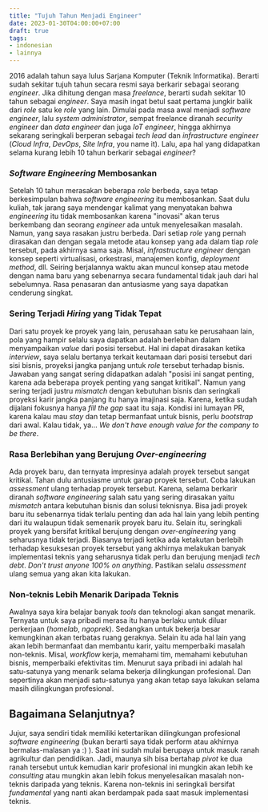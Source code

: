 ```yaml
---
title: "Tujuh Tahun Menjadi Engineer"
date: 2023-01-30T04:00:00+07:00
draft: true
tags:
- indonesian
- lainnya
---
```


2016 adalah tahun saya lulus Sarjana Komputer (Teknik Informatika). Berarti sudah sekitar tujuh tahun secara resmi saya berkarir sebagai seorang _engineer_.
Jika dihitung dengan masa _freelance_, berarti sudah sekitar 10 tahun sebagai _engineer_. Saya masih ingat betul saat pertama jungkir balik dari _role_ 
satu ke _role_ yang lain. Dimulai pada masa awal menjadi _software engineer_, lalu _system administrator_, sempat freelance diranah _security engineer_ 
dan _data engineer_ dan juga _IoT engineer_, hingga akhirnya sekarang seringkali berperan sebagai _tech lead_ dan _infrastructure engineer_ 
(_Cloud Infra_, _DevOps_, _Site Infra_, you name it). Lalu, apa hal yang didapatkan selama kurang lebih 10 tahun berkarir sebagai _engineer_?

### _Software Engineering_ Membosankan
Setelah 10 tahun merasakan beberapa _role_ berbeda, saya tetap berkesimpulan bahwa _software engineering_ itu membosankan. Saat dulu kuliah, tak jarang saya mendengar kalimat yang menyatakan bahwa _engineering_ itu tidak membosankan karena "inovasi" akan terus berkembang dan seorang _engineer_ ada untuk menyelesaikan masalah. Namun, yang saya rasakan justru berbeda. Dari setiap _role_ yang pernah dirasakan dan dengan segala metode atau konsep yang ada dalam tiap _role_ tersebut, pada akhirnya sama saja. Misal, _infrastructure engineer_ dengan konsep seperti virtualisasi, orkestrasi, manajemen konfig, _deployment method_, dll. Seiring berjalannya waktu akan muncul konsep atau metode dengan nama baru yang sebenarnya secara fundamental tidak jauh dari hal sebelumnya. Rasa penasaran dan antusiasme yang saya dapatkan cenderung singkat.

### Sering Terjadi _Hiring_ yang Tidak Tepat
Dari satu proyek ke proyek yang lain, perusahaan satu ke perusahaan lain, pola yang hampir selalu saya dapatkan adalah berlebihan dalam menyampaikan _value_ dari posisi tersebut. Hal ini dapat dirasakan ketika _interview_, saya selalu bertanya terkait keutamaan dari posisi tersebut dari sisi bisnis, proyeksi jangka panjang untuk _role_ tersebut terhadap bisnis. Jawaban yang sangat sering didapatkan adalah "posisi ini sangat penting, karena ada beberapa proyek penting yang sangat kritikal". Namun yang sering terjadi justru _mismatch_ dengan kebutuhan bisnis dan seringkali proyeksi karir jangka panjang itu hanya imajinasi saja. Karena, ketika sudah dijalani fokusnya hanya _fill the gap_ saat itu saja. Kondisi ini lumayan PR, karena kalau mau _stay_ dan tetap bermanfaat untuk bisnis, perlu _bootstrap_ dari awal. Kalau tidak, ya... _We don't have enough value for the company to be there_.

### Rasa Berlebihan yang Berujung _Over-engineering_
Ada proyek baru, dan ternyata impresinya adalah proyek tersebut sangat kritikal. Tahan dulu antusiasme untuk garap proyek tersebut. Coba lakukan _assessment_ ulang terhadap proyek tersebut. Karena, selama berkarir diranah _software engineering_ salah satu yang sering dirasakan yaitu _mismatch_ antara kebutuhan bisnis dan solusi teknisnya. Bisa jadi proyek baru itu sebenarnya tidak terlalu penting dan ada hal lain yang lebih penting dari itu walaupun tidak semenarik proyek baru itu. Selain itu, seringkali proyek yang bersifat kritikal berujung dengan _over-engineering_ yang seharusnya tidak terjadi. Biasanya terjadi ketika ada ketakutan berlebih terhadap kesuksesan proyek tersebut yang akhirnya melakukan banyak implementasi teknis yang seharusnya tidak perlu dan berujung menjadi _tech debt_. _Don't trust anyone 100% on anything_. Pastikan selalu _assessment_ ulang semua yang akan kita lakukan.

### Non-teknis Lebih Menarik Daripada Teknis
Awalnya saya kira belajar banyak _tools_ dan teknologi akan sangat menarik. Ternyata untuk saya pribadi merasa itu hanya berlaku untuk diluar perkerjaan (_homelab_, _ngoprek_). Sedangkan untuk bekerja besar kemungkinan akan terbatas ruang geraknya. Selain itu ada hal lain yang akan lebih bermanfaat dan membantu karir, yaitu memperbaiki masalah non-teknis. Misal, _workflow_ kerja, memahami tim, memahami kebutuhan bisnis, memperbaiki efektivitas tim. Menurut saya pribadi ini adalah hal satu-satunya yang menarik selama bekerja dilingkungan profesional. Dan sepertinya akan menjadi satu-satunya yang akan tetap saya lakukan selama masih dilingkungan profesional.

## Bagaimana Selanjutnya?
Jujur, saya sendiri tidak memiliki ketertarikan dilingkungan profesional _software engineering_ (bukan berarti saya tidak perform atau akhirnya bermalas-malasan ya :) ). Saat ini sudah mulai berupaya untuk masuk ranah agrikultur dan pendidikan. Jadi, maunya sih bisa bertahap _pivot_ ke dua ranah tersebut untuk kemudian karir profesional ini mungkin akan lebih ke _consulting_ atau mungkin akan lebih fokus menyelesaikan masalah non-teknis daripada yang teknis. Karena non-teknis ini seringkali bersifat _fundamental_ yang nanti akan berdampak pada saat masuk implementasi teknis.

